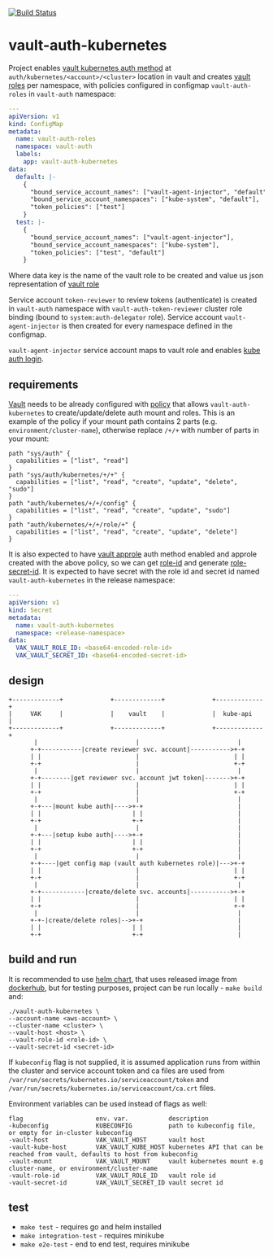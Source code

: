 [![Build Status](https://travis-ci.com/pete911/vault-auth-kubernetes.svg?branch=master)](https://travis-ci.com/pete911/vault-auth-kubernetes)

# vault-auth-kubernetes

Project enables [vault kubernetes auth method](https://www.vaultproject.io/api/auth/kubernetes) at
`auth/kubernetes/<account>/<cluster>` location in vault and creates
[vault roles](https://www.vaultproject.io/api/auth/kubernetes#create-role) per namespace, with policies configured in
configmap `vault-auth-roles` in `vault-auth` namespace:
```yaml
---
apiVersion: v1
kind: ConfigMap
metadata:
  name: vault-auth-roles
  namespace: vault-auth
  labels:
    app: vault-auth-kubernetes
data:
  default: |-
    {
      "bound_service_account_names": ["vault-agent-injector", "default"],
      "bound_service_account_namespaces": ["kube-system", "default"],
      "token_policies": ["test"]
    }
  test: |-
    {
      "bound_service_account_names": ["vault-agent-injector"],
      "bound_service_account_namespaces": ["kube-system"],
      "token_policies": ["test", "default"]
    }
```
Where data key is the name of the vault role to be created and value us json representation of
[vault role](https://www.vaultproject.io/api-docs/auth/kubernetes#create-role)

Service account `token-reviewer` to review tokens (authenticate) is created in `vault-auth` namespace with
`vault-auth-token-reviewer` cluster role binding (bound to `system:auth-delegator` role). Service account
`vault-agent-injector` is then created for every namespace defined in the configmap.

`vault-agent-injector` service account maps to vault role and enables
[kube auth login](https://www.vaultproject.io/api/auth/kubernetes#login).

## requirements

[Vault](https://www.vaultproject.io/) needs to be already configured with
[policy](https://learn.hashicorp.com/vault/identity-access-management/iam-policies#prerequisites) that allows
`vault-auth-kubernetes` to create/update/delete auth mount and roles. This is an example of the policy if your mount
path contains 2 parts (e.g. `environment/cluster-name`), otherwise replace `/+/+` with number of parts in your mount:

```
path "sys/auth" {
  capabilities = ["list", "read"]
}
path "sys/auth/kubernetes/+/+" {
  capabilities = ["list", "read", "create", "update", "delete", "sudo"]
}
path "auth/kubernetes/+/+/config" {
  capabilities = ["list", "read", "create", "update", "sudo"]
}
path "auth/kubernetes/+/+/role/+" {
  capabilities = ["list", "read", "create", "update", "delete"]
}
```

It is also expected to have [vault approle](https://www.vaultproject.io/api-docs/auth/approle) auth method enabled and
approle created with the above policy, so we can get
[role-id](https://www.vaultproject.io/api-docs/auth/approle#read-approle-role-id) and generate
[role-secret-id](https://www.vaultproject.io/api-docs/auth/approle#generate-new-secret-id). It is expected to have
secret with the role id and secret id named `vault-auth-kubernetes` in the release namespace:
```yaml
---
apiVersion: v1
kind: Secret
metadata:
  name: vault-auth-kubernetes
  namespace: <release-namespace>
data:
  VAK_VAULT_ROLE_ID: <base64-encoded-role-id>
  VAK_VAULT_SECRET_ID: <base64-encoded-secret-id>
```

## design

```
+-------------+             +-------------+             +-------------+
|     VAK     |             |    vault    |             |  kube-api   |
+-------------+             +-------------+             +-------------+
       |                           |                           |
      +-+-----------|create reviewer svc. account|----------->+-+
      | |                          |                          | |
      +-+                          |                          +-+
       |                           |                           |
      +-+--------|get reviewer svc. account jwt token|------->+-+
      | |                          |                          | |
      +-+                          |                          +-+
       |                           |                           |
      +-+---|mount kube auth|---->+-+                          |
      | |                         | |                          |
      +-+                         +-+                          |
       |                           |                           |
      +-+---|setup kube auth|---->+-+                          |
      | |                         | |                          |
      +-+                         +-+                          |
       |                           |                           |
      +-+----|get config map (vault auth kubernetes role)|--->+-+
      | |                          |                          | |
      +-+                          |                          +-+
       |                           |                           |
      +-+------------|create/delete svc. accounts|----------->+-+
      | |                          |                          | |
      +-+                          |                          +-+
       |                           |                           |
      +-+-|create/delete roles|-->+-+                          |
      | |                         | |                          |
      +-+                         +-+                          |
```

## build and run

It is recommended to use [helm chart](charts/vault-auth-kubernetes), that uses released image from
[dockerhub](https://hub.docker.com/repository/docker/pete911/vault-auth-kubernetes), but for testing purposes, project
can be run locally - `make build` and:
```shell script
./vault-auth-kubernetes \
--account-name <aws-account> \
--cluster-name <cluster> \
--vault-host <host> \
--vault-role-id <role-id> \
--vault-secret-id <secret-id>
```

If `kubeconfig` flag is not supplied, it is assumed application runs from within the cluster and service account token
and ca files are used from `/var/run/secrets/kubernetes.io/serviceaccount/token` and
`/var/run/secrets/kubernetes.io/serviceaccount/ca.crt` files.

Environment variables can be used instead of flags as well:

```
flag                    env. var.           description
-kubeconfig             KUBECONFIG          path to kubeconfig file, or empty for in-cluster kubeconfig
-vault-host             VAK_VAULT_HOST      vault host
-vault-kube-host        VAK_VAULT_KUBE_HOST kubernetes API that can be reached from vault, defaults to host from kubeconfig
-vault-mount            VAK_VAULT_MOUNT     vault kubernetes mount e.g cluster-name, or environment/cluster-name
-vault-role-id          VAK_VAULT_ROLE_ID   vault role id
-vault-secret-id        VAK_VAULT_SECRET_ID vault secret id
```

## test

 - `make test` - requires go and helm installed
 - `make integration-test` - requires minikube
 - `make e2e-test` - end to end test, requires minikube

